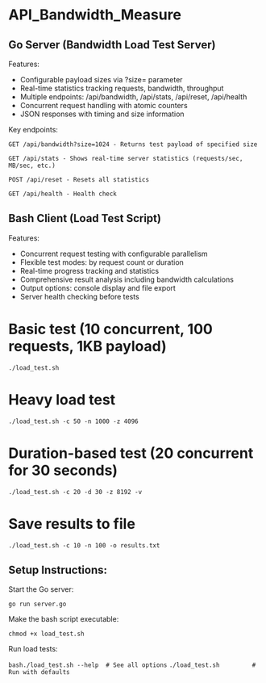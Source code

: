 # API_Bandwidth_Measure

<H2>Go Server (Bandwidth Load Test Server)</H1>
Features:

* Configurable payload sizes via ?size= parameter
* Real-time statistics tracking requests, bandwidth, throughput
* Multiple endpoints: /api/bandwidth, /api/stats, /api/reset, /api/health
* Concurrent request handling with atomic counters
* JSON responses with timing and size information

Key endpoints:

`GET /api/bandwidth?size=1024 - Returns test payload of specified size`

`GET /api/stats - Shows real-time server statistics (requests/sec, MB/sec, etc.)`

`POST /api/reset - Resets all statistics`

`GET /api/health - Health check`

<H2> Bash Client (Load Test Script)</H1>
Features:

* Concurrent request testing with configurable parallelism
* Flexible test modes: by request count or duration
* Real-time progress tracking and statistics
* Comprehensive result analysis including bandwidth calculations
* Output options: console display and file export
* Server health checking before tests

# Basic test (10 concurrent, 100 requests, 1KB payload)
`./load_test.sh`

# Heavy load test
`./load_test.sh -c 50 -n 1000 -z 4096`

# Duration-based test (20 concurrent for 30 seconds)
`./load_test.sh -c 20 -d 30 -z 8192 -v`

# Save results to file
`./load_test.sh -c 10 -n 100 -o results.txt`

<H2>Setup Instructions:</H2>

Start the Go server:

```go run server.go```

Make the bash script executable:

```chmod +x load_test.sh```

Run load tests:

```bash./load_test.sh --help  # See all options```
```./load_test.sh         # Run with defaults```
